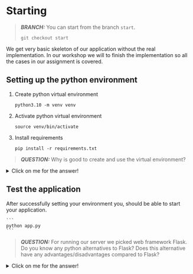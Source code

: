 # Starting

> **_BRANCH:_**  You can start from the branch `start`.
>
> `git checkout start`

We get very basic skeleton of our application without the real implementation. In our workshop we will to finish the
implementation so all the cases in our assignment is covered.

## Setting up the python environment

1. Create python virtual environment
    ```
    python3.10 -m venv venv
    ```
2. Activate python virtual environment
    ```
    source venv/bin/activate
    ```
3. Install requirements
    ```
    pip install -r requirements.txt
    ```

> **_QUESTION:_** Why is good to create and use the virtual environment?

<details>
  <summary>Click on me for the answer!</summary>

Using the virtual environment allows you to a have different dependencies for each project. This means you to have
different version of python packages. In addition to that you can easily add or remove a package without affecting other
projects.

</details>

## Test the application

After successfully setting your environment you, should be able to start your application.

    ```
    python app.py
    ```

> **_QUESTION:_**  For running our server we picked web framework Flask. Do you know any python alternatives to Flask?
> Does this alternative have any advantages/disadvantages compared to Flask?
<details>
  <summary>Click on me for the answer!</summary>

There are many python web frameworks, e.g. FastAPI, Django, Starlette and so on. Each of them have different
advantages/disadvantages, for example Starlette is ideal for async programs. FastAPI also uses Starlette, but also
provide more functionality and so on. I picked flask, because we use it in Bloomreach. 

</details>

